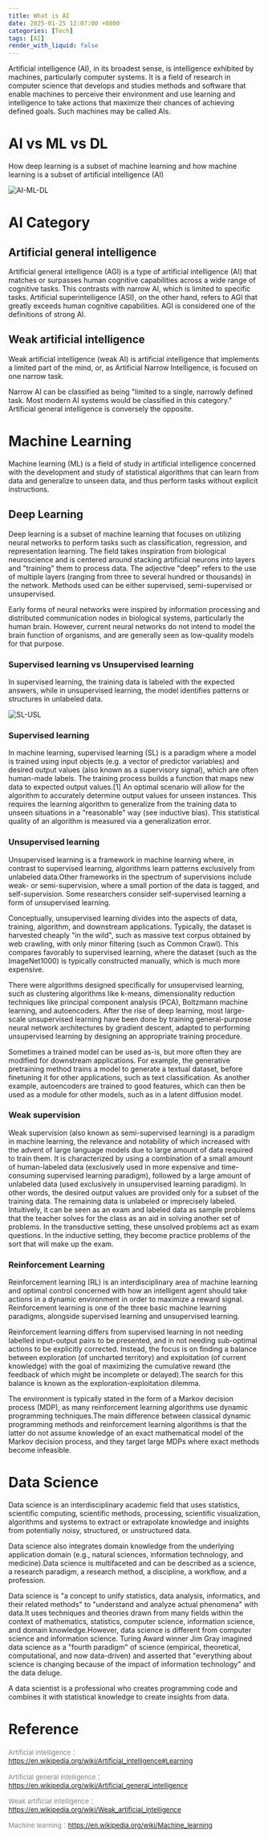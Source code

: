 ```yaml
---
title: What is AI
date: 2025-01-25 12:07:00 +0800
categories: [Tech]
tags: [AI]
render_with_liquid: false
---
```


Artificial intelligence (AI), in its broadest sense, is intelligence exhibited by machines, particularly computer systems. It is a field of research in computer science that develops and studies methods and software that enable machines to perceive their environment and use learning and intelligence to take actions that maximize their chances of achieving defined goals. Such machines may be called AIs.


# AI vs ML vs DL

How deep learning is a subset of machine learning and how machine learning is a subset of artificial intelligence (AI)

![AI-ML-DL](https://upload.wikimedia.org/wikipedia/commons/b/bb/AI-ML-DL.svg)

# AI Category

## Artificial general intelligence

Artificial general intelligence (AGI) is a type of artificial intelligence (AI) that matches or surpasses human cognitive capabilities across a wide range of cognitive tasks. This contrasts with narrow AI, which is limited to specific tasks. Artificial superintelligence (ASI), on the other hand, refers to AGI that greatly exceeds human cognitive capabilities. AGI is considered one of the definitions of strong AI.

## Weak artificial intelligence

Weak artificial intelligence (weak AI) is artificial intelligence that implements a limited part of the mind, or, as Artificial Narrow Intelligence, is focused on one narrow task.

Narrow AI can be classified as being "limited to a single, narrowly defined task. Most modern AI systems would be classified in this category." Artificial general intelligence is conversely the opposite.

# Machine Learning
Machine learning (ML) is a field of study in artificial intelligence concerned with the development and study of statistical algorithms that can learn from data and generalize to unseen data, and thus perform tasks without explicit instructions. 

## Deep Learning

Deep learning is a subset of machine learning that focuses on utilizing neural networks to perform tasks such as classification, regression, and representation learning. The field takes inspiration from biological neuroscience and is centered around stacking artificial neurons into layers and "training" them to process data. The adjective "deep" refers to the use of multiple layers (ranging from three to several hundred or thousands) in the network. Methods used can be either supervised, semi-supervised or unsupervised.

Early forms of neural networks were inspired by information processing and distributed communication nodes in biological systems, particularly the human brain. However, current neural networks do not intend to model the brain function of organisms, and are generally seen as low-quality models for that purpose.

### Supervised learning vs Unsupervised learning

In supervised learning, the training data is labeled with the expected answers, while in unsupervised learning, the model identifies patterns or structures in unlabeled data.

![SL-USL](https://upload.wikimedia.org/wikipedia/commons/4/4d/Supervised_and_unsupervised_learning.png)

### Supervised learning

In machine learning, supervised learning (SL) is a paradigm where a model is trained using input objects (e.g. a vector of predictor variables) and desired output values (also known as a supervisory signal), which are often human-made labels. The training process builds a function that maps new data to expected output values.[1] An optimal scenario will allow for the algorithm to accurately determine output values for unseen instances. This requires the learning algorithm to generalize from the training data to unseen situations in a "reasonable" way (see inductive bias). This statistical quality of an algorithm is measured via a generalization error.

### Unsupervised learning
Unsupervised learning is a framework in machine learning where, in contrast to supervised learning, algorithms learn patterns exclusively from unlabeled data.Other frameworks in the spectrum of supervisions include weak- or semi-supervision, where a small portion of the data is tagged, and self-supervision. Some researchers consider self-supervised learning a form of unsupervised learning.

Conceptually, unsupervised learning divides into the aspects of data, training, algorithm, and downstream applications. Typically, the dataset is harvested cheaply "in the wild", such as massive text corpus obtained by web crawling, with only minor filtering (such as Common Crawl). This compares favorably to supervised learning, where the dataset (such as the ImageNet1000) is typically constructed manually, which is much more expensive.

There were algorithms designed specifically for unsupervised learning, such as clustering algorithms like k-means, dimensionality reduction techniques like principal component analysis (PCA), Boltzmann machine learning, and autoencoders. After the rise of deep learning, most large-scale unsupervised learning have been done by training general-purpose neural network architectures by gradient descent, adapted to performing unsupervised learning by designing an appropriate training procedure.

Sometimes a trained model can be used as-is, but more often they are modified for downstream applications. For example, the generative pretraining method trains a model to generate a textual dataset, before finetuning it for other applications, such as text classification. As another example, autoencoders are trained to good features, which can then be used as a module for other models, such as in a latent diffusion model.

### Weak supervision

Weak supervision (also known as semi-supervised learning) is a paradigm in machine learning, the relevance and notability of which increased with the advent of large language models due to large amount of data required to train them. It is characterized by using a combination of a small amount of human-labeled data (exclusively used in more expensive and time-consuming supervised learning paradigm), followed by a large amount of unlabeled data (used exclusively in unsupervised learning paradigm). In other words, the desired output values are provided only for a subset of the training data. The remaining data is unlabeled or imprecisely labeled. Intuitively, it can be seen as an exam and labeled data as sample problems that the teacher solves for the class as an aid in solving another set of problems. In the transductive setting, these unsolved problems act as exam questions. In the inductive setting, they become practice problems of the sort that will make up the exam.

### Reinforcement Learning

Reinforcement learning (RL) is an interdisciplinary area of machine learning and optimal control concerned with how an intelligent agent should take actions in a dynamic environment in order to maximize a reward signal. Reinforcement learning is one of the three basic machine learning paradigms, alongside supervised learning and unsupervised learning.

Reinforcement learning differs from supervised learning in not needing labelled input-output pairs to be presented, and in not needing sub-optimal actions to be explicitly corrected. Instead, the focus is on finding a balance between exploration (of uncharted territory) and exploitation (of current knowledge) with the goal of maximizing the cumulative reward (the feedback of which might be incomplete or delayed).The search for this balance is known as the exploration-exploitation dilemma.

The environment is typically stated in the form of a Markov decision process (MDP), as many reinforcement learning algorithms use dynamic programming techniques.The main difference between classical dynamic programming methods and reinforcement learning algorithms is that the latter do not assume knowledge of an exact mathematical model of the Markov decision process, and they target large MDPs where exact methods become infeasible.

# Data Science

Data science is an interdisciplinary academic field that uses statistics, scientific computing, scientific methods, processing, scientific visualization, algorithms and systems to extract or extrapolate knowledge and insights from potentially noisy, structured, or unstructured data.

Data science also integrates domain knowledge from the underlying application domain (e.g., natural sciences, information technology, and medicine).Data science is multifaceted and can be described as a science, a research paradigm, a research method, a discipline, a workflow, and a profession.

Data science is "a concept to unify statistics, data analysis, informatics, and their related methods" to "understand and analyze actual phenomena" with data.It uses techniques and theories drawn from many fields within the context of mathematics, statistics, computer science, information science, and domain knowledge.However, data science is different from computer science and information science. Turing Award winner Jim Gray imagined data science as a "fourth paradigm" of science (empirical, theoretical, computational, and now data-driven) and asserted that "everything about science is changing because of the impact of information technology" and the data deluge.

A data scientist is a professional who creates programming code and combines it with statistical knowledge to create insights from data.

# Reference

<font color=gray size=2>Artificial intelligence：https://en.wikipedia.org/wiki/Artificial_intelligence#Learning<font>

<font color=gray size=2>Artificial general intelligence：https://en.wikipedia.org/wiki/Artificial_general_intelligence<font>

<font color=gray size=2>Weak artificial intelligence：https://en.wikipedia.org/wiki/Weak_artificial_intelligence<font>

<font color=gray size=2>Machine learning：https://en.wikipedia.org/wiki/Machine_learning<font>
	







